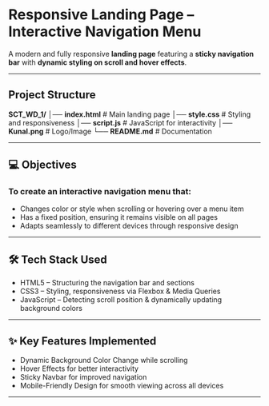 # Responsive Landing Page – Interactive Navigation Menu

A modern and fully responsive **landing page** featuring a **sticky navigation bar** with **dynamic styling on scroll and hover effects**.

---

## Project Structure

**SCT_WD_1/**
│── **index.html** # Main landing page
│── **style.css** # Styling and responsiveness
│── **script.js** # JavaScript for interactivity
│── **Kunal.png** # Logo/Image
└── **README.md** # Documentation

---

## 💻 Objectives

### To create an interactive navigation menu that:

- Changes color or style when scrolling or hovering over a menu item
- Has a fixed position, ensuring it remains visible on all pages
- Adapts seamlessly to different devices through responsive design

---

## 🛠 Tech Stack Used

- HTML5 – Structuring the navigation bar and sections
- CSS3 – Styling, responsiveness via Flexbox & Media Queries
- JavaScript – Detecting scroll position & dynamically updating background colors

---

## ✨ Key Features Implemented

- Dynamic Background Color Change while scrolling
- Hover Effects for better interactivity
- Sticky Navbar for improved navigation
- Mobile-Friendly Design for smooth viewing across all devices

---
